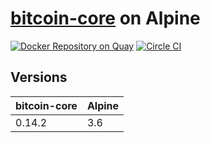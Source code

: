 # [bitcoin-core](https://bitcoincore.org) on Alpine

[![Docker Repository on Quay](https://quay.io/repository/vektorcloud/bitcoin/status "Docker Repository on Quay")](https://quay.io/repository/vektorcloud/bitcoin)
[![Circle CI](https://circleci.com/gh/vektorcloud/bitcoin.svg?style=svg)](https://circleci.com/gh/vektorcloud/bitcoin)

## Versions

bitcoin-core  | Alpine  | 
--------------|---------|
|0.14.2       |3.6      |

